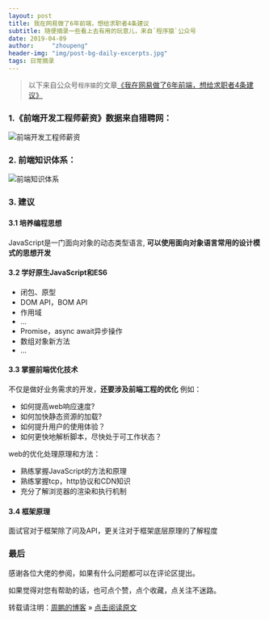 ```yaml
---
layout: post
title: 我在网易做了6年前端，想给求职者4条建议
subtitle: 随便摘录一些看上去有用的玩意儿，来自`程序猿`公众号
date: 2019-04-09 
author:     "zhoupeng"
header-img: "img/post-bg-daily-excerpts.jpg"
tags: 日常摘录
---
```


>以下来自公众号`程序猿`的文章[《我在网易做了6年前端，想给求职者4条建议》](https://mp.weixin.qq.com/s?__biz=MjM5NzA1MTcyMA==&mid=2651169300&idx=1&sn=a427ca963c2307abf6db3f8b8f740330&chksm=bd2eee338a596725a9a3445d3c8f4673cc74f43b35a013ec14a403949f620cf68fd35e7786f8&scene=0&xtrack=1#rd)

### 1.《前端开发工程师薪资》数据来自猎聘网：

![前端开发工程师薪资](/my-blog/img/posts/daily_excerpts/salary.png)

### 2. 前端知识体系：

![前端知识体系](/my-blog/img/posts/daily_excerpts/mind_map.png)
 
### 3. 建议

#### 3.1 培养编程思想

JavaScript是一门面向对象的动态类型语言, **可以使用面向对象语言常用的设计模式的思想开发**

#### 3.2 学好原生JavaScript和ES6

* 闭包、原型
* DOM API，BOM API
* 作用域
* ...
* Promise，async await异步操作
* 数组对象新方法
* ...

#### 3.3 掌握前端优化技术

不仅是做好业务需求的开发，**还要涉及前端工程的优化**
例如：

* 如何提高web响应速度?
* 如何加快静态资源的加载?
* 如何提升用户的使用体验？
* 如何更快地解析脚本，尽快处于可工作状态？
  
web的优化处理原理和方法：

* 熟练掌握JavaScript的方法和原理
* 熟练掌握tcp，http协议和CDN知识
* 充分了解浏览器的渲染和执行机制

#### 3.4 框架原理

面试官对于框架除了问及API，更关注对于框架底层原理的了解程度

### 最后

感谢各位大佬的参阅，如果有什么问题都可以在评论区提出。

如果觉得对您有帮助的话，也可点个赞，点个收藏，点关注不迷路。

转载请注明：[周鹏的博客](https://ttypzhoupeng.github.io/my-blog) » [点击阅读原文](https://ttypzhoupeng.github.io/my-blog/2019/04/09/six_year_FE_advise/)
